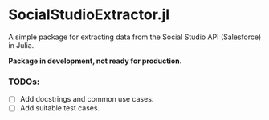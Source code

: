# SocialStudioExtractor.jl

A simple package for extracting data from the Social Studio API (Salesforce) in Julia.

**Package in development, not ready for production.**

### TODOs:

- [ ] Add docstrings and common use cases.
- [ ] Add suitable test cases.
